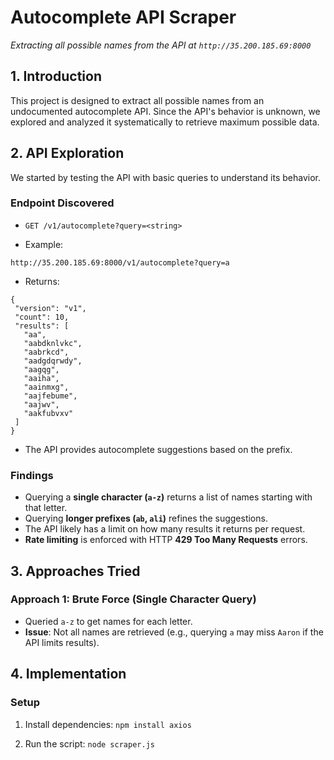 # Autocomplete API Scraper

*Extracting all possible names from the API at `http://35.200.185.69:8000`*


## 1. Introduction

This project is designed to extract all possible names from an undocumented autocomplete API. Since the API's behavior is unknown, we explored and analyzed it systematically to retrieve maximum possible data.

## 2. API Exploration

We started by testing the API with basic queries to understand its behavior.

### Endpoint Discovered

 - `GET /v1/autocomplete?query=<string>`

 - Example:
 ```
http://35.200.185.69:8000/v1/autocomplete?query=a
```
- Returns:
 ```
{
  "version": "v1",
  "count": 10,
  "results": [
    "aa",
    "aabdknlvkc",
    "aabrkcd",
    "aadgdqrwdy",
    "aagqg",
    "aaiha",
    "aainmxg",
    "aajfebume",
    "aajwv",
    "aakfubvxv"
  ]
}
```

- The API provides autocomplete suggestions based on the prefix.

### Findings

- Querying a **single character (`a-z`)** returns a list of names starting with that letter.
- Querying **longer prefixes (`ab`, `ali`)** refines the suggestions.
- The API likely has a limit on how many results it returns per request.
- **Rate limiting** is enforced with HTTP **429 Too Many Requests** errors.

## 3. Approaches Tried

### Approach 1: Brute Force (Single Character Query)

- Queried `a-z` to get names for each letter.
- **Issue**: Not all names are retrieved (e.g., querying `a` may miss `Aaron` if the API limits results).

## 4. Implementation

### Setup
1. Install dependencies:
 ``` npm install axios ```
 
 2. Run the script: 
 ``` node scraper.js ```